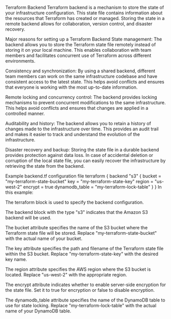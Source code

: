 Terraform Backend
Terraform backend is a mechanism to store the state of your infrastructure configuration. This state file contains information about the resources that Terraform has created or managed. Storing the state in a remote backend allows for collaboration, version control, and disaster recovery.

Major reasons for setting up a Terraform Backend
State management: The backend allows you to store the Terraform state file remotely instead of storing it on your local machine. This enables collaboration with team members and facilitates concurrent use of Terraform across different environments.

Consistency and synchronization: By using a shared backend, different team members can work on the same infrastructure codebase and have consistent access to the latest state. This helps avoid conflicts and ensures that everyone is working with the most up-to-date information.

Remote locking and concurrency control: The backend provides locking mechanisms to prevent concurrent modifications to the same infrastructure. This helps avoid conflicts and ensures that changes are applied in a controlled manner.

Auditability and history: The backend allows you to retain a history of changes made to the infrastructure over time. This provides an audit trail and makes it easier to track and understand the evolution of the infrastructure.

Disaster recovery and backup: Storing the state file in a durable backend provides protection against data loss. In case of accidental deletion or corruption of the local state file, you can easily recover the infrastructure by retrieving the state from the backend.

Example backend.tf configuration file
terraform {
  backend "s3" {
    bucket         = "my-terraform-state-bucket"
    key            = "my-terraform-state-key"
    region         = "us-west-2"
    encrypt        = true
    dynamodb_table = "my-terraform-lock-table"
  }
}
In this example:

The terraform block is used to specify the backend configuration.

The backend block with the type "s3" indicates that the Amazon S3 backend will be used.

The bucket attribute specifies the name of the S3 bucket where the Terraform state file will be stored. Replace "my-terraform-state-bucket" with the actual name of your bucket.

The key attribute specifies the path and filename of the Terraform state file within the S3 bucket. Replace "my-terraform-state-key" with the desired key name.

The region attribute specifies the AWS region where the S3 bucket is located. Replace "us-west-2" with the appropriate region.

The encrypt attribute indicates whether to enable server-side encryption for the state file. Set it to true for encryption or false to disable encryption.

The dynamodb_table attribute specifies the name of the DynamoDB table to use for state locking. Replace "my-terraform-lock-table" with the actual name of your DynamoDB table.